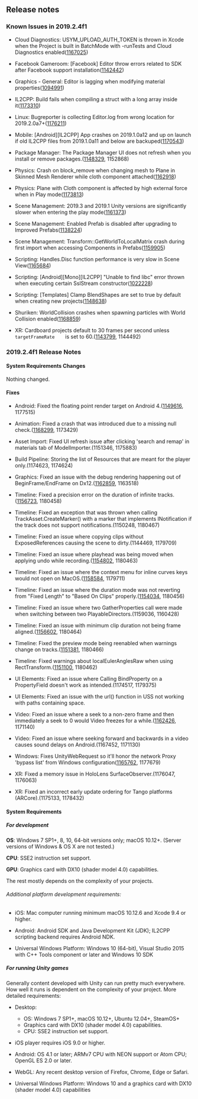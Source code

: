 ## Release notes

### Known Issues in 2019.2.4f1

-   Cloud Diagnostics: USYM_UPLOAD_AUTH_TOKEN is thrown in Xcode when the Project is built in BatchMode with -runTests and Cloud Diagnostics enabled([1167025](https://issuetracker.unity3d.com/issues/usym-upload-auth-token-is-thrown-in-xcode-when-the-project-is-built-in-batchmode-with-runtests-and-cloud-diagnostics-enabled))

-   Facebook Gameroom: \[Facebook\] Editor throw errors related to SDK after Facebook support installation([1142442](https://issuetracker.unity3d.com/issues/facebook-editor-throw-errors-related-to-sdk-after-facebook-support-installation))

-   Graphics - General: Editor is lagging when modifying material properties([1094991](https://issuetracker.unity3d.com/issues/hdrp-editor-is-lagging-when-modifying-material-properties))

-   IL2CPP: Build fails when compiling a struct with a long array inside it([1173310](https://issuetracker.unity3d.com/issues/il2cpp-build-fails-when-compiling-a-struct-with-a-long-array-inside-it))

-   Linux: Bugreporter is collecting Editor.log from wrong location for 2019.2.0a7+([1176211](https://issuetracker.unity3d.com/issues/linux-bugreporter-is-collecting-editor-dot-log-from-wrong-location-for-2019-dot-2-0a7-plus))

-   Mobile: \[Android\]\[IL2CPP\] App crashes on 2019.1.0a12 and up on launch if old IL2CPP files from 2019.1.0a11 and below are backuped([1170543](https://issuetracker.unity3d.com/issues/android-il2cpp-app-crashes-on-2019-dot-1-0a12-and-up-on-launch-if-old-il2cpp-files-from-2019-dot-1-0a11-and-below-are-backuped))

-   Package Manager: The Package Manager UI does not refresh when you install or remove packages.([1148329](https://issuetracker.unity3d.com/issues/the-package-manager-ui-does-not-refresh-when-packages-are-installed-or-removed), 1152868)

-   Physics: Crash on block_remove when changing mesh to Plane in Skinned Mesh Renderer while cloth component attached([1162918](https://issuetracker.unity3d.com/issues/crash-on-block-remove-when-changing-mesh-to-plane-in-skinned-mesh-renderer-while-cloth-component-attached))

-   Physics: Plane with Cloth component is affected by high external force when in Play mode([1173813](https://issuetracker.unity3d.com/issues/gameobject-with-cloth-component-is-affected-by-high-external-force-when-in-play-mode))

-   Scene Management: 2019.3 and 2019.1 Unity versions are significantly slower when entering the play mode([1161373](https://issuetracker.unity3d.com/issues/2019-dot-3-and-2019-dot-1-streams-are-significantly-slower-when-entering-the-play-mode))

-   Scene Management: Enabled Prefab is disabled after upgrading to Improved Prefabs([1138224](https://issuetracker.unity3d.com/issues/enabled-prefab-is-disabled-after-upgrading-to-improved-prefabs))

-   Scene Management: Transform::GetWorldToLocalMatrix crash during first import when accessing Components in Prefabs([1159905](https://issuetracker.unity3d.com/issues/transform-getworldtolocalmatrix-crash-during-first-import-when-accessing-components-in-prefabs))

-   Scripting: Handles.Disc function performance is very slow in Scene View([1165684](https://issuetracker.unity3d.com/issues/handles-dot-disc-function-performance-is-very-slow-in-scene-view))

-   Scripting: \[Android\]\[Mono\]\[IL2CPP\] \"Unable to find libc\" error thrown when executing certain SslStream constructor([1022228](https://issuetracker.unity3d.com/issues/android-mono-il2cpp-unable-to-find-libc-error-thrown-when-executing-certain-sslstream-constructor))

-   Scripting: \[Templates\] Clamp BlendShapes are set to true by default when creating new projects([1148638](https://issuetracker.unity3d.com/issues/templates-clamp-blendshapes-are-set-to-true-by-default-when-creating-new-projects))

-   Shuriken: WorldCollision crashes when spawning particles with World Collision enabled([1168859](https://issuetracker.unity3d.com/issues/worldcollision-crashes-when-spawning-particles-with-world-collision-enabled))

-   XR: Cardboard projects default to 30 frames per second unless`      targetFrameRate     `is set to 60.([1143799](https://issuetracker.unity3d.com/issues/cardboard-projects-default-to-30fps), 1144492)

### 2019.2.4f1 Release Notes

#### System Requirements Changes

Nothing changed.

#### Fixes

-   Android: Fixed the floating point render target on Android 4.([1149616](https://issuetracker.unity3d.com/issues/android-rendertofloattexture-is-not-supported-on-devices-with-android-4), 1177515)

-   Animation: Fixed a crash that was introduced due to a missing null check.([1168299](https://issuetracker.unity3d.com/issues/editor-crashes-at-pptr-operator-on-trying-to-play-legacy-animation-with-event-that-doesnt-exist), 1173429)

-   Asset Import: Fixed UI refresh issue after clicking \'search and remap\' in materials tab of ModelImporter.(1151346, 1175883)

-   Build Pipeline: Storing the list of Resources that are meant for the player only.(1174623, 1174624)

-   Graphics: Fixed an issue with the debug rendering happening out of BeginFrame/EndFrame on Dx12.([1162859](https://issuetracker.unity3d.com/issues/d3d12-editor-crashes-on-trying-to-create-a-2d-texture-using-progrid), 1163518)

-   Timeline: Fixed a precision error on the duration of infinite tracks.([1156723](https://issuetracker.unity3d.com/issues/timeline-timeline-animation-resets-to-the-first-frame-if-animations-track-last-frame-is-on-an-even-number), 1180458)

-   Timeline: Fixed an exception that was thrown when calling TrackAsset.CreateMarker() with a marker that implements INotification if the track does not support notifications.(1150248, 1180467)

-   Timeline: Fixed an issue where copying clips without ExposedReferences causing the scene to dirty.(1144469, 1179709)

-   Timeline: Fixed an issue where playhead was being moved when applying undo while recording.([1154802](https://issuetracker.unity3d.com/issues/timeline-time-slider-resets-to-frame-0-when-using-ctrl-z-after-making-any-changes), 1180463)

-   Timeline: Fixed an issue where the context menu for inline curves keys would not open on MacOS.([1158584](https://issuetracker.unity3d.com/issues/timeline-in-line-curve-keys-no-longer-have-a-contextual-menu-for-keys), 1179711)

-   Timeline: Fixed an issue where the duration mode was not reverting from \"Fixed Length\" to \"Based On Clips\" properly.([1154034](https://issuetracker.unity3d.com/issues/timeline-duration-mode-doesnt-change-back-to-based-on-clip-after-changing-to-fixed-length), 1180456)

-   Timeline: Fixed an issue where two GatherProperties call were made when switching between two PlayableDirectors.(1159036, 1160428)

-   Timeline: Fixed an issue with minimum clip duration not being frame aligned.([1156602](https://issuetracker.unity3d.com/issues/there-is-a-slight-offset-when-setting-timeline-clips-duration-to-1-frame), 1180464)

-   Timeline: Fixed the preview mode being reenabled when warnings change on tracks.([1151381](https://issuetracker.unity3d.com/issues/cannot-exit-timeline-preview-mode-on-a-combination-of-activation-track-and-signal-track), 1180466)

-   Timeline: Fixed warnings about localEulerAnglesRaw when using RectTransform.([1151100](https://issuetracker.unity3d.com/issues/timeline-animation-track-throws-warning-about-registering-localeuleranglesraw-on-animating-rotation), 1180462)

-   UI Elements: Fixed an issue where Calling BindProperty on a PropertyField doesn\'t work as intended.(1174517, 1179375)

-   UI Elements: Fixed an issue with the url() function in USS not working with paths containing space.

-   Video: Fixed an issue where a seek to a non-zero frame and then immediately a seek to 0 would Video freezes for a while.([1162426](https://issuetracker.unity3d.com/issues/android-videoplayer-when-one-makes-a-seek-to-a-non-zero-frame-and-then-immediately-a-seek-to-0-video-freezes-for-a-while), 1171140)

-   Video: Fixed an issue where seeking forward and backwards in a video causes sound delays on Android.(1167452, 1171130)

-   Windows: Fixes UnityWebRequest so it\'ll honor the network Proxy \'bypass list\' from Windows configuration([1165762](https://issuetracker.unity3d.com/issues/windows-unity-doesnt-acknowledge-the-proxy-exclusion-list), 1177679)

-   XR: Fixed a memory issue in HoloLens SurfaceObserver.(1176047, 1176063)

-   XR: Fixed an incorrect early update ordering for Tango platforms (ARCore).(1175133, 1178432)

#### System Requirements

##### For development

**OS**: Windows 7 SP1+, 8, 10, 64-bit versions only; macOS 10.12+. (Server versions of Windows & OS X are not tested.)

**CPU**: SSE2 instruction set support.

**GPU**: Graphics card with DX10 (shader model 4.0) capabilities.

The rest mostly depends on the complexity of your projects.

###### Additional platform development requirements:

-   iOS: Mac computer running minimum macOS 10.12.6 and Xcode 9.4 or higher.

-   Android: Android SDK and Java Development Kit (JDK); IL2CPP scripting backend requires Android NDK.

-   Universal Windows Platform: Windows 10 (64-bit), Visual Studio 2015 with C++ Tools component or later and Windows 10 SDK

##### For running Unity games

Generally content developed with Unity can run pretty much everywhere. How well it runs is dependent on the complexity of your project. More detailed requirements:

-   Desktop:

    -   OS: Windows 7 SP1+, macOS 10.12+, Ubuntu 12.04+, SteamOS+
    -   Graphics card with DX10 (shader model 4.0) capabilities.
    -   CPU: SSE2 instruction set support.

-   iOS player requires iOS 9.0 or higher.

-   Android: OS 4.1 or later; ARMv7 CPU with NEON support or Atom CPU; OpenGL ES 2.0 or later.

-   WebGL: Any recent desktop version of Firefox, Chrome, Edge or Safari.

-   Universal Windows Platform: Windows 10 and a graphics card with DX10 (shader model 4.0) capabilities

